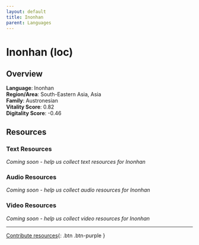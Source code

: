 ```yaml
---
layout: default
title: Inonhan
parent: Languages
---
```


# Inonhan (loc)

## Overview

**Language**: Inonhan  
**Region/Area**: South-Eastern Asia, Asia  
**Family**: Austronesian  
**Vitality Score**: 0.82  
**Digitality Score**: -0.46  

## Resources

### Text Resources
*Coming soon - help us collect text resources for Inonhan*

### Audio Resources
*Coming soon - help us collect audio resources for Inonhan*

### Video Resources
*Coming soon - help us collect video resources for Inonhan*

---

[Contribute resources](https://fairtrain.github.io/){: .btn .btn-purple }
